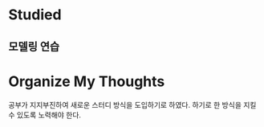 # Studied

## 모델링 연습

# Organize My Thoughts 
공부가 지지부진하여 새로운 스터디 방식을 도입하기로 하였다. 하기로 한 방식을 지킬 수 있도록 노력해야 한다.
